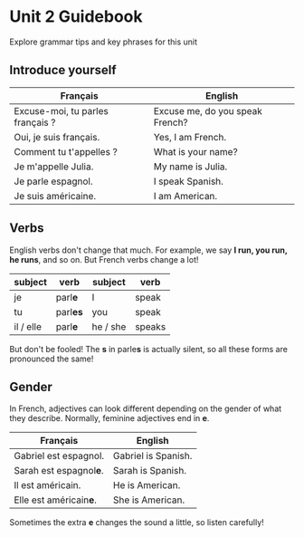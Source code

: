 # Unit 2 Guidebook

Explore grammar tips and key phrases for this unit

## Introduce yourself

| Français                 | English                 |
| ------------------------ | ----------------------- |
| Excuse-moi, tu parles français ? | Excuse me, do you speak French? |
| Oui, je suis français. | Yes, I am French. |
| Comment tu t'appelles ? | What is your name? |
| Je m'appelle Julia. | My name is Julia. |
| Je parle espagnol. | I speak Spanish. |
| Je suis américaine. | I am American. |

## Verbs

English verbs  don't change that much. For example, we say **I run, you run, he runs**, and so on. But French verbs change a lot!

| subject | verb | subject | verb |
| ------- | ---- | ------- | ---- |
| je | parl**e** | I | speak |
| tu | parl**es** | you | speak |
| il / elle | parl**e** | he / she | speaks |

But don't be fooled! The **s** in parle**s** is actually silent, so all these forms are pronounced the same!

## Gender

In French, adjectives can look different depending on the gender of what they describe. Normally, feminine adjectives end in **e**.

| Français                 | English                 |
| ------------------------ | ----------------------- |
| Gabriel est espagnol. | Gabriel is Spanish. |
| Sarah est espagnol**e**. | Sarah is Spanish. |
| Il est américain. | He is American. |
| Elle est américain**e**. | She is American. |

Sometimes the extra **e** changes the sound a little, so listen carefully!

